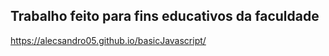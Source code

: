 ## Trabalho feito para fins educativos da faculdade
https://alecsandro05.github.io/basicJavascript/
